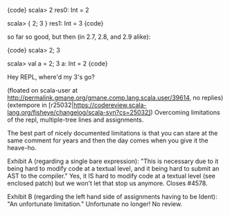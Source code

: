 {code}
scala> 2
res0: Int = 2

scala> { 2; 3 }
res1: Int = 3
{code}

so far so good, but then (in 2.7, 2.8, and 2.9 alike):

{code}
scala> 2; 3

scala> val a = 2; 3
a: Int = 2
{code}

Hey REPL, where'd my 3's go?

(floated on scala-user at http://permalink.gmane.org/gmane.comp.lang.scala.user/39614, no replies)
(extempore in [r25032|https://codereview.scala-lang.org/fisheye/changelog/scala-svn?cs=25032]) Overcoming limitations of the repl, multiple-tree lines and assignments.

The best part of nicely documented limitations is that you can stare at the
same comment for years and then the day comes when you give it the heave-ho.

Exhibit A (regarding a single bare expression): "This is necessary due to it
being hard to modify code at a textual level, and it being hard to submit an
AST to the compiler." Yes, it IS hard to modify code at a textual level (see
enclosed patch) but we won't let that stop us anymore.  Closes #4578.

Exhibit B (regarding the left hand side of assignments having to be Ident):
"An unfortunate limitation." Unfortunate no longer! No review.
